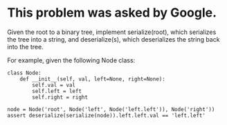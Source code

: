 # This problem was asked by Google.
Given the root to a binary tree, implement serialize(root), which serializes the tree into a string, and deserialize(s), which deserializes the string back into the tree.

For example, given the following Node class:
```
class Node:
    def __init__(self, val, left=None, right=None):
        self.val = val
        self.left = left
        self.right = right
```

```
node = Node('root', Node('left', Node('left.left')), Node('right'))
assert deserialize(serialize(node)).left.left.val == 'left.left'
```